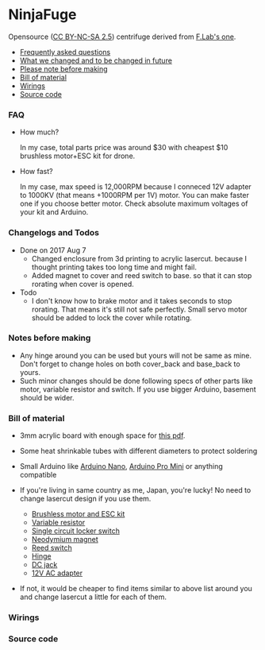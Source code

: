 NinjaFuge
==========
Opensource ([CC BY-NC-SA 2.5](https://creativecommons.org/licenses/by-nc-sa/2.5/)) centrifuge derived from [F.Lab's one](http://www.instructables.com/id/3D-Printed-DIYbio-Mini-Centrifuge/).

- [Frequently asked questions](#faq)
- [What we changed and to be changed in future](#change)
- [Please note before making](#note)
- [Bill of material](#bom)
- [Wirings](#wire)
- [Source code](#source)

### <a name="faq"></a>FAQ

- How much?

	In my case, total parts price was around $30 with cheapest $10 brushless motor+ESC kit for drone.

- How fast?

	In my case, max speed is 12,000RPM because I conneced 12V adapter to 1000KV (that means +1000RPM per 1V) motor. You can make faster one if you choose better motor. Check absolute maximum voltages of your kit and Arduino.

### <a name="change"></a>Changelogs and Todos

- Done on 2017 Aug 7
	- Changed enclosure from 3d printing to acrylic lasercut. because I thought printing takes too long time and might fail.
	- Added magnet to cover and reed switch to base. so that it can stop rorating when cover is opened.
- Todo
	- I don't know how to brake motor and it takes seconds to stop rorating. That means it's still not safe perfectly. 
	Small servo motor should be added to lock the cover while rotating.

### <a name="note"></a>Notes before making

- Any hinge around you can be used but yours will not be same as mine. Don't forget to change holes on both cover_back and base_back to yours.
- Such minor changes should be done following specs of other parts like motor, variable resistor and switch. If you use bigger Arduino, basement should be wider.

### <a name="bom"></a>Bill of material

- 3mm acrylic board with enough space for [this pdf](https://github.com/hisashin/NinjaFuge/blob/master/lasercut/NinjaFuge_3mm_clear.pdf).
- Some heat shrinkable tubes with different diameters to protect soldering
- Small Arduino like [Arduino Nano](https://store.arduino.cc/usa/arduino-nano), [Arduino Pro Mini](https://store.arduino.cc/usa/arduino-pro-mini) or anything compatible

- If you're living in same country as me, Japan, you're lucky! No need to change lasercut design if you use them.

	- [Brushless motor and ESC kit](https://www.amazon.co.jp/gp/product/B01MTCBO7D/ref=oh_aui_detailpage_o09_s00?ie=UTF8&psc=1)
	- [Variable resistor](http://akizukidenshi.com/catalog/g/gP-00246/)
	- [Single circuit locker switch](https://www.sengoku.co.jp/mod/sgk_cart/detail.php?code=3A8K-4BFY)
	- [Neodymium magnet](http://www.sengoku.co.jp/mod/sgk_cart/detail.php?code=EEHD-4VZZ)
	- [Reed switch](http://akizukidenshi.com/catalog/g/gP-03676/)
	- [Hinge](https://hands.net/goods/4991807041876/)
	- [DC jack](http://www.sengoku.co.jp/mod/sgk_cart/detail.php?code=EEHD-0HMZ)
	- [12V AC adapter](http://akizukidenshi.com/catalog/g/gM-06961/)

- If not, it would be cheaper to find items similar to above list around you and change lasercut a little for each of them.

### <a name="wire"></a>Wirings

### <a name="source"></a>Source code


